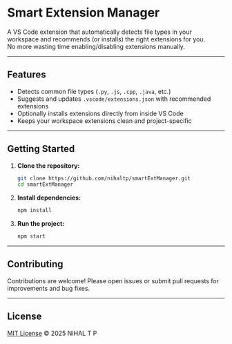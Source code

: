 # Smart Extension Manager

A VS Code extension that automatically detects file types in your workspace and recommends (or installs) the right extensions for you.  
No more wasting time enabling/disabling extensions manually.

---

## Features

- Detects common file types (`.py`, `.js`, `.cpp`, `.java`, etc.)
- Suggests and updates `.vscode/extensions.json` with recommended extensions
- Optionally installs extensions directly from inside VS Code
- Keeps your workspace extensions clean and project-specific

---

## Getting Started

1. **Clone the repository:**
    ```bash
    git clone https://github.com/nihaltp/smartExtManager.git
    cd smartExtManager
    ```

2. **Install dependencies:**
    ```bash
    npm install
    ```

3. **Run the project:**
    ```bash
    npm start
    ```


---

## Contributing

Contributions are welcome! Please open issues or submit pull requests for improvements and bug fixes.

---

## License

[MIT License](LICENSE) © 2025 NIHAL T P
